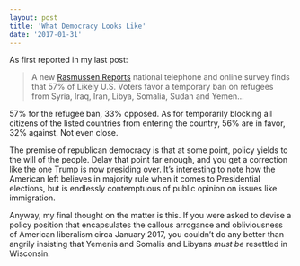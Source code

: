 ```yaml
---
layout: post
title: 'What Democracy Looks Like'
date: '2017-01-31'
---
```

As first reported in my last post:

> A new [Rasmussen Reports](http://www.rasmussenreports.com/public_content/politics/current_events/immigration/january_2017/most_support_temporary_ban_on_newcomers_from_terrorist_havens) national telephone and online survey finds that 57% of Likely U.S. Voters favor a temporary ban on refugees from Syria, Iraq, Iran, Libya, Somalia, Sudan and Yemen…

57% for the refugee ban, 33% opposed. As for temporarily blocking all citizens of the listed countries from entering the country, 56% are in favor, 32% against. Not even close.

The premise of republican democracy is that at some point, policy yields to the will of the people. Delay that point far enough, and you get a correction like the one Trump is now presiding over. It’s interesting to note how the American left believes in majority rule when it comes to Presidential elections, but is endlessly contemptuous of public opinion on issues like immigration.

Anyway, my final thought on the matter is this. If you were asked to devise a policy position that encapsulates the callous arrogance and obliviousness of American liberalism circa January 2017, you couldn’t do any better than angrily insisting that Yemenis and Somalis and Libyans *must be* resettled in Wisconsin.

